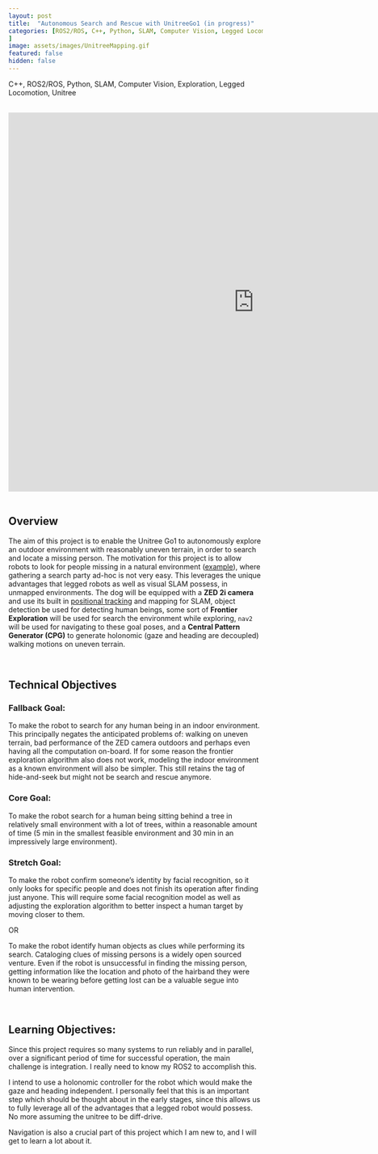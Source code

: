 ```yaml
---
layout: post
title:  "Autonomous Search and Rescue with UnitreeGo1 (in progress)"
categories: [ROS2/ROS, C++, Python, SLAM, Computer Vision, Legged Locomotion, Unitree, Zed, Exploration, Motion Planning, Dynamic Systems,Controls, Data Structures
]
image: assets/images/UnitreeMapping.gif
featured: false
hidden: false
---
```


C++, ROS2/ROS, Python, SLAM, Computer Vision, Exploration, Legged Locomotion, Unitree

<br>

<div align="center"><iframe width="972" height="750" src="https://www.youtube.com/embed/eCHhzRkATEU" title="Visual SLAM with Zed2i and UnitreeGo1" frameborder="0" allow="accelerometer; autoplay; clipboard-write; encrypted-media; gyroscope; picture-in-picture; web-share" allowfullscreen></iframe></div>

<br>

## Overview
The aim of this project is to enable the Unitree Go1 to autonomously explore an outdoor environment with reasonably uneven terrain, in order to search and locate a missing person.
The motivation for this project is to allow robots to look for people missing in a natural environment ([example](https://www.youtube.com/watch?v=Fmxt7NZzmmU)), where gathering a search party ad-hoc is not very easy. 
This leverages the unique advantages that legged robots as well as visual SLAM possess, in unmapped environments. 
The dog will be equipped with a **ZED 2i camera** and use its built in [positional tracking](https://www.stereolabs.com/docs/positional-tracking) and mapping for SLAM, object detection be used for detecting human beings, some sort of **Frontier Exploration** will be used for search the environment while exploring, `nav2` will be used for navigating to these goal poses, and a **Central Pattern Generator (CPG)** to generate holonomic (gaze and heading are decoupled) walking motions on uneven terrain.

<br>

## Technical Objectives

### Fallback Goal:
To make the robot to search for any human being in an indoor environment. This principally
negates the anticipated problems of: walking on uneven terrain, bad performance of the ZED
camera outdoors and perhaps even having all the computation on-board. If for some reason the
frontier exploration algorithm also does not work, modeling the indoor environment as a known
environment will also be simpler. This still retains the tag of hide-and-seek but might not be
search and rescue anymore.

### Core Goal:
To make the robot search for a human being sitting behind a tree in relatively small environment
with a lot of trees, within a reasonable amount of time (5 min in the smallest feasible
environment and 30 min in an impressively large environment).

### Stretch Goal:
To make the robot confirm someone’s identity by facial recognition, so it only looks for specific
people and does not finish its operation after finding just anyone. This will require some facial
recognition model as well as adjusting the exploration algorithm to better inspect a human target
by moving closer to them.

OR

To make the robot identify human objects as clues while performing its search. Cataloging clues
of missing persons is a widely open sourced venture. Even if the robot is unsuccessful in finding
the missing person, getting information like the location and photo of the hairband they were
known to be wearing before getting lost can be a valuable segue into human intervention.

<br>

## Learning Objectives:
Since this project requires so many systems to run reliably and in parallel, over a significant
period of time for successful operation, the main challenge is integration. I really need to know
my ROS2 to accomplish this.

I intend to use a holonomic controller for the robot which would make the gaze and heading
independent. I personally feel that this is an important step which should be thought about in the
early stages, since this allows us to fully leverage all of the advantages that a legged robot
would possess. No more assuming the unitree to be diff-drive.

Navigation is also a crucial part of this project which I am new to, and I will get to learn a lot
about it.

<br>


